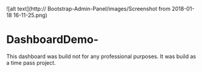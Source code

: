
![alt text](http:// Bootstrap-Admin-Panel/images/Screenshot from 2018-01-18 16-11-25.png)
# DashboardDemo-
This dashboard was build not for any professional purposes. It was build as a time pass project.
